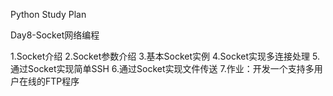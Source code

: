 Python Study Plan

Day8-Socket网络编程

1.Socket介绍
2.Socket参数介绍
3.基本Socket实例
4.Socket实现多连接处理
5.通过Socket实现简单SSH
6.通过Socket实现文件传送
7.作业：开发一个支持多用户在线的FTP程序